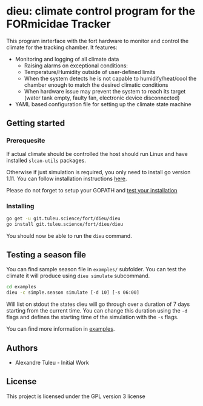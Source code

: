 # dieu: climate control program for the FORmicidae Tracker

This program inrterface with the fort hardware to monitor and control
the climate for the tracking chamber. It features:

* Monitoring and logging of all climate data
  * Raising alarms on exceptional conditions:
  * Temperature/Humidity outside of user-defined limits
  * When the system detects he is not capable to humidify/heat/cool
    the chamber enough to match the desired climatic conditions
  * When hardware issue may prevent the system to reach its target
    (water tank empty, faulty fan, electronic device disconnected)
* YAML based configuration file for setting up the climate state
  machine

## Getting started

### Prerequesite

If actual climate should be controlled the host should run Linux and
have installed `slcan-utils` packages.

Otherwise if just simulation is required, you only need to install go
version 1.11. You can follow installation instructions
[here](https://golang.org/doc/install).

Please do not forget to setup your GOPATH and [test your
installation](https://golang.org/doc/install#testing)

### Installing

``` bash
go get -u git.tuleu.science/fort/dieu/dieu
go install git.tuleu.science/fort/dieu/dieu
```

You should now be able to run the `dieu` command.


## Testing a season file

You can find sample season file in `examples/` subfolder. You can test
the climate it will produce using `dieu simulate` subcommand.

``` bash
cd examples
dieu -c simple.season simulate [-d 10] [-s 06:00]
```

Will list on stdout the states dieu will go through over a duration of
7 days starting from the current time. You can change this duration
using the `-d` flags and defines the starting time of the simulation
with the `-s` flags.


You can find more information in
[examples](/fort/dieu/src/master/examples/list.md).


## Authors

  * Alexandre Tuleu - Initial Work

## License

This project is licensed under the GPL version 3 license
